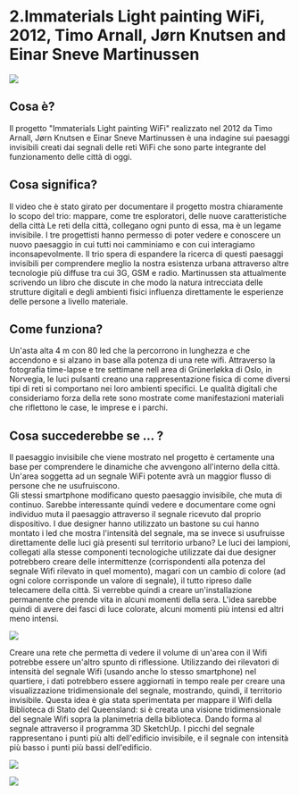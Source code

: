 # 2.Immaterials Light painting WiFi, 2012, Timo Arnall, Jørn Knutsen and Einar Sneve Martinussen
![](https://www.elasticspace.com/wp-content/uploads/2012/05/Immaterials-Wifi.jpg)
## Cosa è?
Il progetto "Immaterials Light painting WiFi" realizzato nel 2012 da Timo Arnall, Jørn Knutsen e Einar Sneve Martinussen è una indagine sui paesaggi invisibili creati dai segnali delle reti WiFi che sono parte integrante del funzionamento delle città di oggi.

## Cosa significa?
Il video che è stato girato per documentare il progetto mostra chiaramente lo scopo del trio: mappare, come tre esploratori, delle nuove caratteristiche della città Le reti della città, collegano ogni punto di essa, ma è un legame invisibile. I tre progettisti hanno permesso di poter vedere e conoscere un nuovo paesaggio in cui tutti noi camminiamo e con cui interagiamo inconsapevolmente. Il trio spera di espandere la ricerca di questi paesaggi invisibili per comprendere meglio la nostra esistenza urbana attraverso altre tecnologie più diffuse tra cui 3G, GSM e radio. Martinussen sta attualmente scrivendo un libro che discute in che modo la natura intrecciata delle strutture digitali e degli ambienti fisici influenza direttamente le esperienze delle persone a livello materiale.

## Come funziona?
Un'asta alta 4 m con 80 led che la percorrono in lunghezza e che accendono e si alzano in base alla potenza di una rete wifi. Attraverso la fotografia time-lapse e tre settimane nell area di Grünerløkka di Oslo, in Norvegia, le luci pulsanti creano una rappresentazione fisica di come diversi tipi di reti si comportano nei loro ambienti specifici. Le qualità digitali che consideriamo forza della rete sono mostrate come manifestazioni materiali che riflettono le case, le imprese e i parchi.

## Cosa succederebbe se ... ?
Il paesaggio invisibile che viene mostrato nel progetto è certamente una base per comprendere le dinamiche che avvengono all'interno della città. Un'area soggetta ad un segnale WiFi potente avrà un maggior flusso di persone che ne usufruiscono.  
Gli stessi smartphone modificano questo paesaggio invisibile, che muta di continuo. Sarebbe interessante quindi vedere e documentare come ogni individuo muta il paesaggio attraverso il segnale ricevuto dal proprio dispositivo. 
I due designer hanno utilizzato un bastone su cui hanno montato i led che mostra l'intensità del segnale, ma se invece si usufruisse direttamente delle luci già presenti sul territorio urbano?
Le luci dei lampioni, collegati alla stesse componenti tecnologiche utilizzate dai due designer potrebbero creare delle intermittenze (corrispondenti alla potenza del segnale Wifi rilevato in quel momento), magari con un cambio di colore (ad ogni colore corrisponde un valore di segnale), il tutto ripreso dalle telecamere della città. Si verrebbe quindi a creare un'installazione permanente che prende vita in alcuni momenti della sera.
L'idea sarebbe quindi di avere dei fasci di luce colorate, alcuni momenti più intensi ed altri meno intensi.

![](https://www.vesuviolive.it/wp-content/uploads/2015/07/atrani.jpg)

Creare una rete che permetta di vedere il volume di un'area con il Wifi potrebbe essere un'altro spunto di riflessione. Utilizzando dei rilevatori di intensità del segnale Wifi (usando anche lo stesso smartphone) nel quartiere, i dati potrebbero essere aggiornati in tempo reale per creare una visualizzazione tridimensionale del segnale, mostrando, quindi, il territorio invisibile. Questa idea è gia stata sperimentata per mappare il Wifi della Biblioteca di Stato del Queensland: si è creata una visione tridimensionale del segnale Wifi sopra la planimetria della biblioteca. Dando forma al segnale attraverso il programma 3D SketchUp. I picchi del segnale rappresentano i punti più alti dell'edificio invisibile, e il segnale con intensità più basso i punti più bassi dell'edificio.

![](https://miro.medium.com/max/2000/1*lIS9tmcFOAeOBoO2aFMIHA.jpeg)

![](https://miro.medium.com/max/2000/1*2qP41utc5LDWhorT0YCe1A.jpeg)
